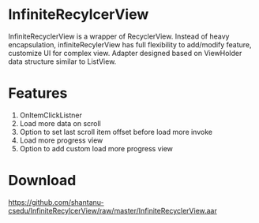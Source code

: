 # InfiniteRecylcerView
InfiniteRecyclerView is a wrapper of RecyclerView. Instead of heavy encapsulation, infiniteRecylerView has full flexibility to add/modify feature, customize UI for complex view. Adapter designed based on ViewHolder data structure similar to ListView.  

# Features
1. OnItemClickListner
2. Load more data on scroll
3. Option to set last scroll item offset before load more invoke
4. Load more progress view
5. Option to add custom load more progress view

# Download
https://github.com/shantanu-csedu/InfiniteRecylcerView/raw/master/InfiniteRecyclerView.aar
